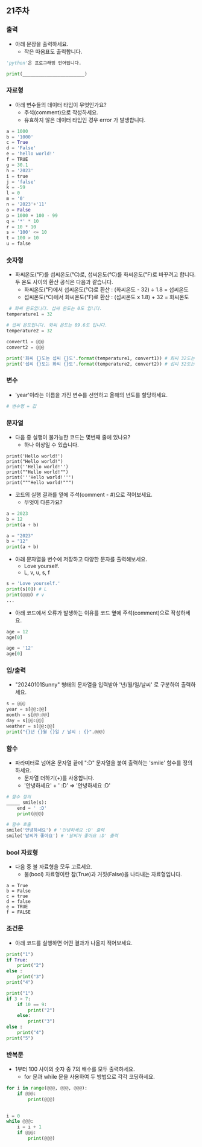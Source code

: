 
## 21주차
### 출력

- 아래 문장을 출력하세요.
  - 작은 따옴표도 출력합니다.

```python
'python'은 프로그래밍 언어입니다.
```
```python
print(_______________________)
```


### 자료형
- 아래 변수들의 데이터 타입이 무엇인가요?
  - 주석(comment)으로 작성하세요.
  - 유효하지 않은 데이터 타입인 경우 error 가 발생합니다.
  
```python
a = 1000
b = '1000'
c = True
d = 'False'
e = 'hello world!'
f = TRUE
g = 30.1
h = '2023'
i = true
j = 'false'
k = -59
l = 0
m = '0'
n = '2023'+'11'
o = False
p = 1000 + 100 - 99
q = '*' * 10
r = 10 * 10
s = '100' <= 10
t = 100 > 10
u = false
```


### 숫자형

- 화씨온도(℉)를 섭씨온도(℃)로, 섭씨온도(℃)를 화씨온도(℉)로 바꾸려고 합니다. 두 온도 사이의 환산 공식은 다음과 같습니다.       
  - 화씨온도(℉)에서 섭씨온도(℃)로 환산 : (화씨온도 - 32) ÷ 1.8 = 섭씨온도
  - 섭씨온도(℃)에서 화씨온도(℉)로 환산 : (섭씨온도 x 1.8) + 32 = 화씨온도

```python
 # 화씨 온도입니다. 섭씨 온도는 0도 입니다.
temperature1 = 32

# 섭씨 온도입니다. 화씨 온도는 89.6도 입니다.
temperature2 = 32

convert1 = @@@
convert2 = @@@

print('화씨 {}도는 섭씨 {}도'.format(temperature1, convert1)) # 화씨 32도는 섭씨 0도
print('섭씨 {}도는 화씨 {}도'.format(temperature2, convert2)) # 섭씨 32도는 화씨 89.6도
```

### 변수
- 'year'이라는 이름을 가진 변수를 선언하고 올해의 년도를 할당하세요.

```python
# 변수명 = 값
```

### 문자열
- 다음 중 실행이 불가능한 코드는 몇번째 줄에 있나요?
  - 하나 이상일 수 있습니다.

```
print('Hello world!')
print("Hello world!")
print(''Hello world!'')
print(""Hello world!"")
print('''Hello world!''')
print("""Hello world!""")
```

- 코드의 실행 결과를 옆에 주석(comment - #)으로 적어보세요.
  - 무엇이 다른가요?

```python
a = 2023
b = 12
print(a + b)

a = "2023"
b = "12"
print(a + b)
```

- 아래 문자열을 변수에 저장하고 다양한 문자를 출력해보세요.
  - Love yourself.
  - L, v, u, s, f
  
```python
s = 'Love yourself.'
print(s[0]) # L
print(@@@) # v
...
```


- 아래 코드에서 오류가 발생하는 이유를 코드 옆에 주석(comment)으로 작성하세요.

```python
age = 12
age[0]

age = '12'
age[0]
```


### 입/출력

- "20240101Sunny" 형태의 문자열을 입력받아 '년/월/일/날씨' 로 구분하여 출력하세요.

```python
s = @@@
year = s[@@:@@]
month = s[@@:@@]
day = s[@@:@@]
weather = s[@@:@@]
print("{}년 {}월 {}일 / 날씨 : {}".@@@)
```

### 함수

- 파라미터로 넘어온 문자열 끝에 ":D" 문자열을 붙여 출력하는 'smile' 함수를 정의하세요.
  - 문자열 더하기(+)를 사용합니다.
  - '안녕하세요' + ' :D' => '안녕하세요 :D'

```python
# 함수 정의
_____ smile(s):
    end = ' :D'
    print(@@@)

# 함수 호출
smile('안녕하세요') # '안녕하세요 :D' 출력
smile('날씨가 좋아요') # '날씨가 좋아요 :D' 출력
```


### bool 자료형


- 다음 중 불 자료형을 모두 고르세요.
  - 불(bool) 자료형이란 참(True)과 거짓(False)을 나타내는 자료형입니다. 

```
a = True
b = False
c = true
d = false
e = TRUE
f = FALSE
```



### 조건문


- 아래 코드를 실행하면 어떤 결과가 나올지 적어보세요.

```python
print("1")
if True:
    print("2")
else :
    print("3")
print("4")
```

```python
print("1")
if 3 > 7:
    if 10 == 9:
        print("2")
    else:
        print("3")
else :
    print("4")
print("5")
```

### 반복문

- 1부터 100 사이의 숫자 중 7의 배수를 모두 출력하세요.
  - for 문과 while 문을 사용하여 두 방법으로 각각 코딩하세요.

```python
for i in range(@@@, @@@, @@@):
    if @@@:
        print(@@@)
        

i = 0
while @@@:
    i = i + 1
    if @@@:
        print(@@@)
```

